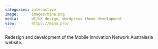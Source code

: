 ```yaml
---
categories: interactive
image:      images/mina.png
media:      UI/UX design, Wordpress theme development
view:       https://mina.pro/
---
```

Redesign and development of the Mobile Innovation Network Australasia website.
